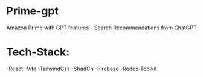 # Prime-gpt
Amazon Prime with GPT features - Search Recommendations from ChatGPT

# Tech-Stack:
  -React
  -Vite
  -TailwindCss
  -ShadCn
  -Firebase
  -Redux-Toolkit
  
